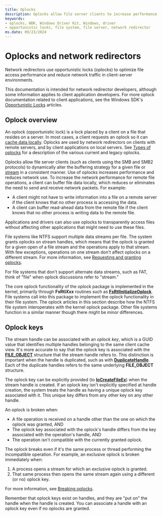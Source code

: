 ```yaml
---
title: Oplocks
description: Oplocks allow file server clients to increase performance and reduce network use
keywords:
- oplocks, WDK, Windows Driver Kit, Windows, driver
- opportunistic locks, file system, file server, network redirector
ms.date: 09/23/2024
---
```


# Oplocks and network redirectors

Network redirectors use opportunistic locks (oplocks) to optimize file access performance and reduce network traffic in client-server environments.

This documentation is intended for network redirector developers, although some information applies to client application developers. For more oplock documentation related to client applications, see the Windows SDK's [Opportunistic Locks](/windows/win32/fileio/opportunistic-locks) articles.

## Oplock overview

An oplock (opportunistic lock) is a lock placed by a client on a file that resides on a server. In most cases, a client requests an oplock so it can [cache data locally](/windows/win32/fileio/local-caching). Oplocks are used by network redirectors on clients with remote servers, and by client applications on local servers. See [Types of oplocks](oplock-types.md) for a description of the various current and legacy oplocks.

Oplocks allow file server clients (such as clients using the SMB and SMB2 protocols) to dynamically alter the buffering strategy for a given file or [stream](/windows/win32/fileio/file-streams) in a consistent manner. Use of oplocks increases performance and reduces network use. To increase the network performance for remote file operations, a client can buffer file data locally, which reduces or eliminates the need to send and receive network packets. For example:

* A client might not have to write information into a file on a remote server if the client knows that no other process is accessing the data.
* A client can buffer read-ahead data from the remote file if the client knows that no other process is writing data to the remote file.

Applications and drivers can also use oplocks to transparently access files without affecting other applications that might need to use these files.

File systems like NTFS support multiple data streams per file. The system grants oplocks on stream handles, which means that the oplock is granted for a given open of a file stream and the operations apply to that stream. With few exceptions, operations on one stream don't affect oplocks on a different stream. For more information, see [Requesting and granting oplocks](granting-oplocks.md).

For file systems that don't support alternate data streams, such as FAT, think of "file" when oplock discussions refer to "stream."

The core oplock functionality of the oplock package is implemented in the kernel, primarily through **FsRtl*Xxx*** routines such as [**FsRtlInitializeOplock**](/windows-hardware/drivers/ddi/ntifs/nf-ntifs-_fsrtl_advanced_fcb_header-fsrtlinitializeoplock). File systems call into this package to implement the oplock functionality in their file system. The oplock articles in this section describe how the NTFS file system interoperates with the kernel oplock package. Other file systems function in a similar manner though there might be minor differences.

## Oplock keys

The stream handle can be associated with an *oplock key*, which is a GUID value that identifies multiple handles belonging to the same client cache view. It's more accurate to say that the oplock key is associated with the [**FILE_OBJECT**](/windows-hardware/drivers/ddi/wdm/ns-wdm-_file_object) structure that the stream handle refers to. This distinction is important when the handle is duplicated, such as with [**DuplicateHandle**](/windows/win32/api/handleapi/nf-handleapi-duplicatehandle). Each of the duplicate handles refers to the same underlying **FILE_OBJECT** structure.

The oplock key can be explicitly provided (to [**IoCreateFileEx**](/windows-hardware/drivers/ddi/ntddk/nf-ntddk-iocreatefileex)) when the stream handle is created. If an oplock key isn't explicitly specified at handle creation, the system treats the handle as having a unique oplock key associated with it. This unique key differs from any other key on any other handle.

An oplock is broken when:

* A file operation is received on a handle other than the one on which the oplock was granted, AND
* The oplock key associated with the oplock's handle differs from the key associated with the operation's handle, AND
* The operation isn't compatible with the currently granted oplock.

The oplock breaks even if it's the same process or thread performing the incompatible operation. For example, an exclusive oplock is broken immediately when:

1. A process opens a stream for which an exclusive oplock is granted.
2. That same process then opens the same stream again using a different (or no) oplock key.

For more information, see [Breaking oplocks](breaking-oplocks.md).

Remember that oplock keys exist on handles, and they are "put on" the handle when the handle is created. You can associate a handle with an oplock key even if no oplocks are granted.
